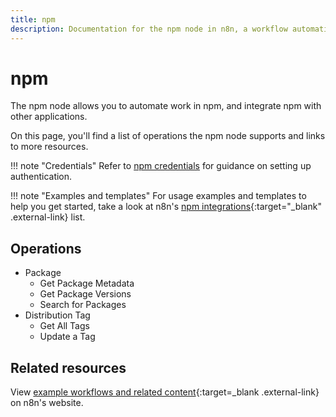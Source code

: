 ```yaml
---
title: npm
description: Documentation for the npm node in n8n, a workflow automation platform. Includes details of operations and configuration, and links to examples and credentials information.
---
```


# npm

The npm node allows you to automate work in npm, and integrate npm with other applications.

On this page, you'll find a list of operations the npm node supports and links to more resources.

!!! note "Credentials"
    Refer to [npm credentials](/integrations/builtin/credentials/npm/) for guidance on setting up authentication. 

!!! note "Examples and templates"
    For usage examples and templates to help you get started, take a look at n8n's [npm integrations](https://n8n.io/integrations/npm/){:target="_blank" .external-link} list.


## Operations

* Package
	* Get Package Metadata
	* Get Package Versions
	* Search for Packages
* Distribution Tag
	* Get All Tags
	* Update a Tag

## Related resources

View [example workflows and related content](https://n8n.io/integrations/npm/){:target=_blank .external-link} on n8n's website.
